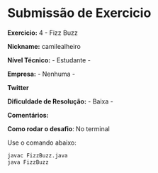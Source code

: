 # Submissão de Exercicio

**Exercicio:** 4 - Fizz Buzz

**Nickname:** camilealheiro

**Nível Técnico:** - Estudante -

**Empresa:** - Nenhuma -

**Twitter**

**Dificuldade de Resolução:** - Baixa -

**Comentários:** 

**Como rodar o desafio**: No terminal

Use o comando abaixo: 
```bash
javac FizzBuzz.java
java FizzBuzz
```